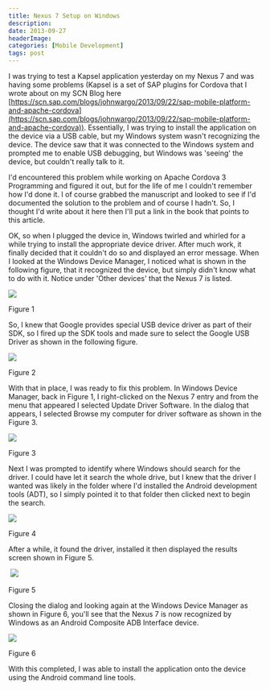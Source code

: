 ```yaml
---
title: Nexus 7 Setup on Windows
description: 
date: 2013-09-27
headerImage: 
categories: [Mobile Development]
tags: post
---
```


I was trying to test a Kapsel application yesterday on my Nexus 7 and was having some problems (Kapsel is a set of SAP plugins for Cordova that I wrote about on my SCN Blog here [https://scn.sap.com/blogs/johnwargo/2013/09/22/sap-mobile-platform-and-apache-cordova](https://scn.sap.com/blogs/johnwargo/2013/09/22/sap-mobile-platform-and-apache-cordova)). Essentially, I was trying to install the application on the device via a USB cable, but my Windows system wasn't recognizing the device. The device saw that it was connected to the Windows system and prompted me to enable USB debugging, but Windows was 'seeing' the device, but couldn't really talk to it.

I'd encountered this problem while working on Apache Cordova 3 Programming and figured it out, but for the life of me I couldn't remember how I'd done it. I of course grabbed the manuscript and looked to see if I'd documented the solution to the problem and of course I hadn't. So, I thought I'd write about it here then I'll put a link in the book that points to this article.

OK, so when I plugged the device in, Windows twirled and whirled for a while trying to install the appropriate device driver. After much work, it finally decided that it couldn't do so and displayed an error message. When I looked at the Windows Device Manager, I noticed what is shown in the following figure, that it recognized the device, but simply didn't know what to do with it. Notice under 'Other devices' that the Nexus 7 is listed.

![](/images/2013/nexus-7-setup_1.png)

Figure 1

So, I knew that Google provides special USB device driver as part of their SDK, so I fired up the SDK tools and made sure to select the Google USB Driver as shown in the following figure.

![](/images/2013/nexus-7-setup_2.png)

Figure 2

With that in place, I was ready to fix this problem. In Windows Device Manager, back in Figure 1, I right-clicked on the Nexus 7 entry and from the menu that appeared I selected Update Driver Software. In the dialog that appears, I selected Browse my computer for driver software as shown in the Figure 3.

![](/images/2013/nexus-7-setup_3.png)

Figure 3

Next I was prompted to identify where Windows should search for the driver. I could have let it search the whole drive, but I knew that the driver I wanted was likely in the folder where I'd installed the Android development tools (ADT), so I simply pointed it to that folder then clicked next to begin the search.

![](/images/2013/nexus-7-setup_4.png)

Figure 4

After a while, it found the driver, installed it then displayed the results screen shown in Figure 5.

 ![](/images/2013/nexus-7-setup_5.png)

Figure 5

Closing the dialog and looking again at the Windows Device Manager as shown in Figure 6, you'll see that the Nexus 7 is now recognized by Windows as an Android Composite ADB Interface device.

![](/images/2013/nexus-7-setup_6.png)

Figure 6

With this completed, I was able to install the application onto the device using the Android command line tools.